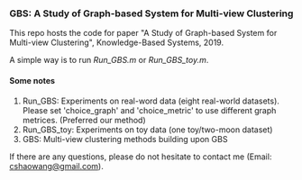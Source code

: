 ### GBS: A Study of Graph-based System for Multi-view Clustering

This repo hosts the code for paper "A Study of Graph-based System for Multi-view Clustering", Knowledge-Based Systems, 2019.

A simple way is to run _Run_GBS.m_ or _Run_GBS_toy.m_.

#### Some notes
1. Run_GBS: Experiments on real-word data (eight real-world datasets).
   Please set 'choice_graph' and 'choice_metric' to use different graph metrices. (Preferred our method)
2. Run_GBS_toy: Experiments on toy data (one toy/two-moon dataset)
3. GBS: Multi-view clustering methods building upon GBS

If there are any questions, please do not hesitate to contact me (Email: cshaowang@gmail.com).
